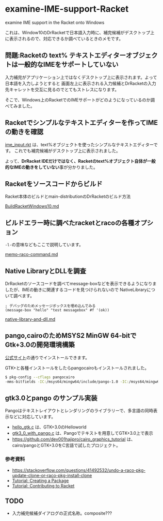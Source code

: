 
# examine-IME-support-Racket

examine IME support in the Racket onto Windows

これは、Window10のDrRacketで日本語入力時に、補完候補がデスクトップ上に表示されるので、対応できるか調べているときのメモです。

## 問題:Racketの text% テキストエディターオブジェクトは一般的なIMEをサポートしていない

入力補完がアプリケーション上ではなくデスクトップ上に表示されます。よって日本語を入力しようとすると
画面左上に表示される入力候補とDrRacketの入力先キャレットを交互に見るのでとてもストレスになります。

そこで、Windows上のRacketでのIMEサポートがどのようになっているのか調べてみました。

## Racketでシンプルなテキストエディターを作ってIMEの動きを確認

[ime_input.rkt](ime_input_rkt) は、text%オブジェクトを使ったシンプルなテキストエディターです。
これでも補完候補がデスクトップ上に表示されました。

よって、**DrRacket IDEだけではなく、Racketのtext%オブジェクト自体が一般的なIMEの動きをしていない**事が分かりました。

## Racketをソースコードからビルド

Racket本体のビルドとmain-distributionのDrRacketのビルド方法

[BuildRacketWindows10.md](BuildRacketWindows10.md)

## ビルドエラー時に調べたracketとracoの各種オプション

`-l-`の意味などもここで説明しています。

[memo-raco-command.md](memo-raco-command.md)

## Native LibraryとDLLを調査

DrRacketのソースコードを調べてmessage-boxなどを表示できるようになりましたが、IMEの動きに関連するコードを見つけられないので
NativeLibraryについて調べます。

```racket
; デバッグのためメッセージボックスを埋め込んでみる
(message-box "hello" "test messagebox" #f '(ok))
```

[native-library-and-dll.md](native-library-and-dll.md)

## pango,cairoのためMSYS2 MinGW 64-bitでGtk+3.0の開発環境構築

[公式サイト](https://www.gtk.org/download/windows.php)の通りでインストールできます。

GTK+と各種インストールをしたらpangocairoもインストールされました。

```bash
$ pkg-config --cflags pangocairo
-mms-bitfields -IC:/msys64/mingw64/include/pango-1.0 -IC:/msys64/mingw64/include/fribidi -IC:/msys64/mingw64/include/cairo -IC:/msys64/mingw64/include -IC:/msys64/mingw64/lib/libffi-3.2.1/include -IC:/msys64/mingw64/include/pixman-1 -IC:/msys64/mingw64/include -IC:/msys64/mingw64/include/freetype2 -IC:/msys64/mingw64/include -IC:/msys64/mingw64/include/harfbuzz -IC:/msys64/mingw64/include/glib-2.0 -IC:/msys64/mingw64/lib/glib-2.0/include -IC:/msys64/mingw64/include -IC:/msys64/mingw64/include/libpng16 -IC:/msys64/mingw64/include
```

## gtk3.0とpango のサンプル実装

Pangoはテキストレイアウトとレンダリングのライブラリーで、多言語の同時表示などに対応しています。

- [hello_gtk.c](hello_gtk.c) は、GTK+3.0のHelloworld
- [gtk3_0_with_pango.c](gtk3_0_with_pango.c) は、Pangoでテキストを用意してGTK+3.0上で表示
- <https://github.com/dev001hajipro/cairo_graphics_tutorial> は、cairo/pangoとGTK+3.0をC言語で試したプロジェクト。

### 参考資料

- https://stackoverflow.com/questions/41492532/undo-a-raco-pkg-update-clone-or-raco-pkg-install-clone
- [Tutorial: Creating a Package](http://blog.racket-lang.org/2017/10/tutorial-creating-a-package.html)
- [Tutorial: Contributing to Racket](http://blog.racket-lang.org/2017/09/tutorial-contributing-to-racket.html)

## TODO
- 入力補完候補ダイアログの正式名称。composite???
